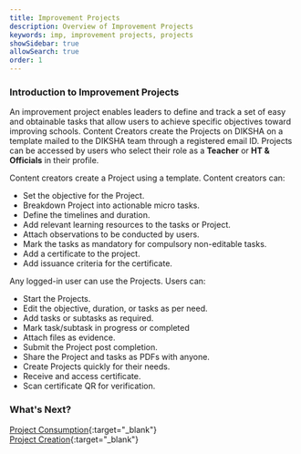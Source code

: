 ```yaml
---
title: Improvement Projects
description: Overview of Improvement Projects
keywords: imp, improvement projects, projects
showSidebar: true
allowSearch: true
order: 1
---
```


### Introduction to Improvement Projects

An improvement project enables leaders to define and track a set of easy and obtainable tasks that allow users to achieve specific objectives toward improving schools. Content Creators create the Projects on DIKSHA on a template mailed to the DIKSHA team through a registered email ID. Projects can be accessed by users who select their role as a **Teacher** or **HT & Officials** in their profile. 

Content creators create a Project using a template. Content creators can:  
- Set the objective for the Project.
- Breakdown Project into actionable micro tasks.
- Define the timelines and duration.
- Add relevant learning resources to the tasks or Project.
- Attach observations to be conducted by users.
- Mark the tasks as mandatory for compulsory non-editable tasks.
- Add a certificate to the project.
- Add issuance criteria for the certificate.

Any logged-in user can use the Projects. Users can: 
- Start the Projects.
- Edit the objective, duration, or tasks as per need.
- Add tasks or subtasks as required.
- Mark task/subtask in progress or completed
- Attach files as evidence.
- Submit the Project post completion.
- Share the Project and tasks as PDFs with anyone.
- Create Projects quickly for their needs.
- Receive and access certificate.
- Scan certificate QR for verification.



### What's Next?

[Project Consumption](../project-consumption/index.html){:target="_blank"}  
[Project Creation](../project-creation/index.html){:target="_blank"}  




